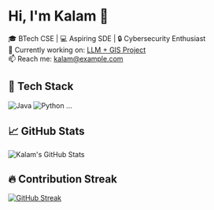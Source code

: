 # Hi, I'm Kalam 👋

🎓 BTech CSE | 💻 Aspiring SDE | 🔒 Cybersecurity Enthusiast  
🌱 Currently working on: [LLM + GIS Project](#)  
📫 Reach me: kalam@example.com

## 🧰 Tech Stack
![Java](https://img.shields.io/badge/Java-ED8B00?style=flat&logo=java)
![Python](https://img.shields.io/badge/Python-14354C?style=flat&logo=python)
...

## 📈 GitHub Stats
![Kalam's GitHub Stats](https://github-readme-stats.vercel.app/api?username=xenonixorix&show_icons=true&theme=radical)

## 🔥 Contribution Streak
[![GitHub Streak](https://streak-stats.demolab.com?user=xenonixorix&theme=tokyonight)](https://git.io/streak-stats)

